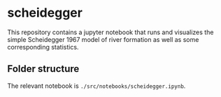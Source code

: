 # scheidegger
This repository contains a jupyter notebook that runs and visualizes the simple Scheidegger 1967 model of river formation as well as some corresponding statistics. 

## Folder structure
The relevant notebook is `./src/notebooks/scheidegger.ipynb`.
